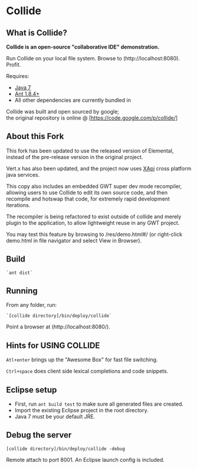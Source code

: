 # Collide
## What is Collide?

**Collide is an open-source "collaborative IDE" demonstration.**

Run Collide on your local file system. Browse to (http://localhost:8080). Profit.

Requires:
* [Java 7](http://www.oracle.com/technetwork/java/javase/downloads/jdk-7u4-downloads-1591156.html)
* [Ant 1.8.4+](http://ant.apache.org/bindownload.cgi)
* All other dependencies are currently bundled in

Collide was built and open sourced by google;  
the original repository is online @ [https://code.google.com/p/collide/]

## About this Fork ##

This fork has been updated to use the released version of Elemental, instead of the pre-release version in the original project.

Vert.x has also been updated, and the project now uses [XApi](https://github.com/WeTheInternet/xapi) cross platform java services.

This copy also includes an embedded GWT super dev mode recompiler, allowing users to use Collide to edit its own source code, 
and then recompile and hotswap that code, for extremely rapid development iterations.

The recompiler is being refactored to exist outside of collide and merely plugin to the application, to allow lightweight reuse in any GWT project.

You may test this feature by browsing to /res/demo.html#/ (or right-click demo.html in file navigator and select View in Browser).

## Build ##

    `ant dist`


## Running ##

From any folder, run:

    `[collide directory]/bin/deploy/collide`

Point a browser at (http://localhost:8080/).


## Hints for USING COLLIDE ##

`Atl+enter` brings up the "Awesome Box" for fast file switching.

`Ctrl+space` does client side lexical completions and code snippets. 


## Eclipse setup ##

* First, run `ant build test` to make sure all generated files are created.
* Import the existing Eclipse project in the root directory.
* Java 7 must be your default JRE.

## Debug the server ##

  `[collide directory]/bin/deploy/collide -debug`
  
Remote attach to port 8001.  An Eclipse launch config is included.
